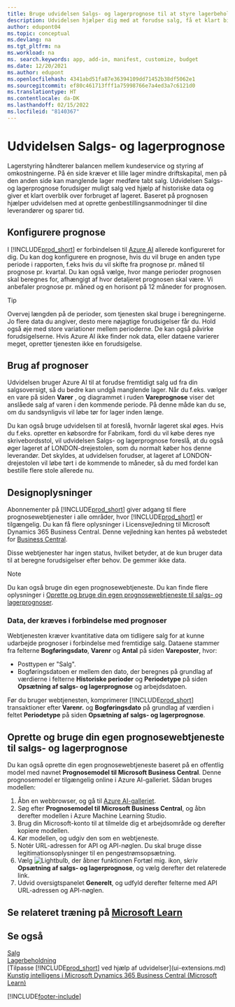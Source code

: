```yaml
---
title: Bruge udvidelsen Salgs- og lagerprognose til at styre lagerbeholdningen | Microsoft Docs
description: Udvidelsen hjælper dig med at forudse salg, få et klart billede af forventede lagermangler og oprette genbestillingsanmodninger til kreditorer.
author: edupont04
ms.topic: conceptual
ms.devlang: na
ms.tgt_pltfrm: na
ms.workload: na
ms. search.keywords: app, add-in, manifest, customize, budget
ms.date: 12/20/2021
ms.author: edupont
ms.openlocfilehash: 4341abd51fa87e36394109dd71452b38df5062e1
ms.sourcegitcommit: ef80c461713fff1a75998766e7a4ed3a7c6121d0
ms.translationtype: HT
ms.contentlocale: da-DK
ms.lasthandoff: 02/15/2022
ms.locfileid: "8140367"
---
```

# <a name="the-sales-and-inventory-forecast-extension"></a>Udvidelsen Salgs- og lagerprognose
Lagerstyring håndterer balancen mellem kundeservice og styring af omkostningerne. På én side kræver et lille lager mindre driftskapital, men på den anden side kan manglende lager medføre tabt salg. Udvidelsen Salgs- og lagerprognose forudsiger muligt salg ved hjælp af historiske data og giver et klart overblik over forbruget af lageret. Baseret på prognosen hjælper udvidelsen med at oprette genbestillingsanmodninger til dine leverandører og sparer tid.  

## <a name="setting-up-forecasting"></a>Konfigurere prognose
I [!INCLUDE[prod_short](includes/prod_short.md)] er forbindelsen til [Azure AI](https://azure.microsoft.com/overview/ai-platform/) allerede konfigureret for dig. Du kan dog konfigurere en prognose, hvis du vil bruge en anden type periode i rapporten, f.eks hvis du vil skifte fra prognose pr. måned til prognose pr. kvartal. Du kan også vælge, hvor mange perioder prognosen skal beregnes for, afhængigt af hvor detaljeret prognosen skal være. Vi anbefaler prognose pr. måned og en horisont på 12 måneder for prognosen. 

> [!TIP]  
>   Overvej længden på de perioder, som tjenesten skal bruge i beregningerne. Jo flere data du angiver, desto mere nøjagtige forudsigelser får du. Hold også øje med store variationer mellem perioderne. De kan også påvirke forudsigelserne. Hvis Azure AI ikke finder nok data, eller dataene varierer meget, opretter tjenesten ikke en forudsigelse.

## <a name="using-the-forecasts"></a>Brug af prognoser
Udvidelsen bruger Azure AI til at forudse fremtidigt salg ud fra din salgsoversigt, så du bedre kan undgå manglende lager. Når du f.eks. vælger en vare på siden **Varer** , og diagrammet i ruden **Vareprognose** viser det anslåede salg af varen i den kommende periode. På denne måde kan du se, om du sandsynligvis vil løbe tør for lager inden længe.  

Du kan også bruge udvidelsen til at foreslå, hvornår lageret skal øges. Hvis du f.eks. opretter en købsordre for Fabrikam, fordi du vil købe deres nye skrivebordsstol, vil udvidelsen Salgs- og lagerprognose foreslå, at du også øger lageret af LONDON-drejestolen, som du normalt køber hos denne leverandør. Det skyldes, at udvidelsen forudser, at lageret af LONDON-drejestolen vil løbe tørt i de kommende to måneder, så du med fordel kan bestille flere stole allerede nu.  

## <a name="design-details"></a>Designoplysninger
Abonnementer på [!INCLUDE[prod_short](includes/prod_short.md)] giver adgang til flere prognosewebtjenester i alle områder, hvor [!INCLUDE[prod_short](includes/prod_short.md)] er tilgængelig. Du kan få flere oplysninger i Licensvejledning til Microsoft Dynamics 365 Business Central. Denne vejledning kan hentes på webstedet for [Business Central](https://dynamics.microsoft.com/en-us/business-central/overview/). 

Disse webtjenester har ingen status, hvilket betyder, at de kun bruger data til at beregne forudsigelser efter behov. De gemmer ikke data.

> [!NOTE]  
>   Du kan også bruge din egen prognosewebtjeneste. Du kan finde flere oplysninger i [Oprette og bruge din egen prognosewebtjeneste til salgs- og lagerprognoser](#AnchorText). 

### <a name="data-required-for-forecast"></a>Data, der kræves i forbindelse med prognoser
Webtjenesten kræver kvantitative data om tidligere salg for at kunne udarbejde prognoser i forbindelse med fremtidige salg. Dataene stammer fra felterne **Bogføringsdato**, **Varenr** og **Antal** på siden **Vareposter**, hvor:
-    Posttypen er "Salg".
- Bogføringsdatoen er mellem den dato, der beregnes på grundlag af værdierne i felterne **Historiske perioder** og **Periodetype** på siden **Opsætning af salgs- og lagerprognose** og arbejdsdatoen.

Før du bruger webtjenesten, komprimerer [!INCLUDE[prod_short](includes/prod_short.md)] transaktioner efter **Varenr.** og **Bogføringsdato** på grundlag af værdien i feltet **Periodetype** på siden **Opsætning af salgs- og lagerprognose**.

## <a name="create-and-use-your-own-predictive-web-service-for-sales-and-inventory-forecasts"></a><a name="AnchorText"> </a>Oprette og bruge din egen prognosewebtjeneste til salgs- og lagerprognose
Du kan også oprette din egen prognosewebtjeneste baseret på en offentlig model med navnet **Prognosemodel til Microsoft Business Central**. Denne prognosemodel er tilgængelig online i Azure AI-galleriet. Sådan bruges modellen:  

1. Åbn en webbrowser, og gå til [Azure AI-galleriet](https://go.microsoft.com/fwlink/?linkid=828352).  
2. Søg efter **Prognosemodel til Microsoft Business Central**, og åbn derefter modellen i Azure Machine Learning Studio.  
3. Brug din Microsoft-konto til at tilmelde dig et arbejdsområde og derefter kopiere modellen.  
4. Kør modellen, og udgiv den som en webtjeneste.  
5. Notér URL-adressen for API og API-nøglen. Du skal bruge disse legitimationsoplysninger til en pengestrømsopsætning.  
6. Vælg ![Lightbulb, der åbner funktionen Fortæl mig.](media/ui-search/search_small.png "Fortæl mig, hvad du vil foretage dig") ikon, skriv **Opsætning af salgs- og lagerprognose**, og vælg derefter det relaterede link.  
7. Udvid oversigtspanelet **Generelt**, og udfyld derefter felterne med API URL-adressen og API-nøglen.  

## <a name="see-related-training-at-microsoft-learn"></a>Se relateret træning på [Microsoft Learn](/learn/modules/use-sales-inventory-forecast-extension/)


## <a name="see-also"></a>Se også
[Salg](sales-manage-sales.md)  
[Lagerbeholdning](inventory-manage-inventory.md)  
[Tilpasse [!INCLUDE[prod_short](includes/prod_short.md)] ved hjælp af udvidelser](ui-extensions.md)  
[Kunstig intelligens i Microsoft Dynamics 365 Business Central (Microsoft Learn)](/learn/paths/use-artificial-intelligence/)  

[!INCLUDE[footer-include](includes/footer-banner.md)]